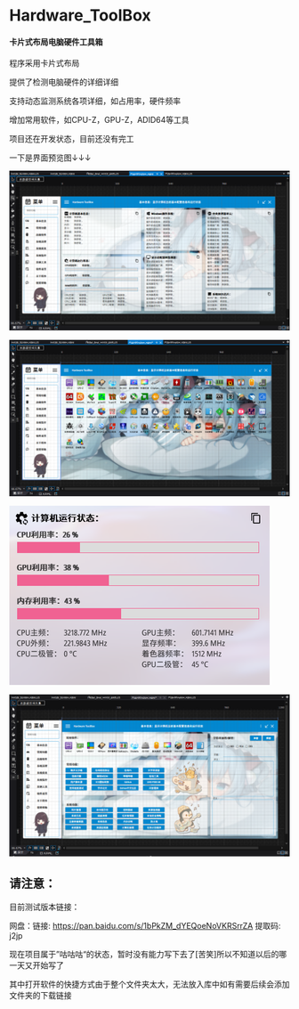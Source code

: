 # Hardware_ToolBox

#### 卡片式布局电脑硬件工具箱

程序采用卡片式布局

提供了检测电脑硬件的详细详细

支持动态监测系统各项详细，如占用率，硬件频率

增加常用软件，如CPU-Z，GPU-Z，ADID64等工具

项目还在开发状态，目前还没有完工

一下是界面预览图↓↓↓

![Snipaste_2021-07-03_13-03-40](图片/Snipaste_2021-08-12_15-06-20.png)

![Snipaste_2021-07-03_13-03-40](图片/Snipaste_2021-08-12_15-06-43.png)

![Snipaste_2021-07-03_13-03-40](图片/检测信息.png)

![Snipaste_2021-07-03_13-03-40](图片/Snipaste_2021-08-12_15-06-57.png)

## 请注意：

目前测试版本链接：

网盘：链接: https://pan.baidu.com/s/1bPkZM_dYEQoeNoVKRSrrZA 提取码: j2jp 

现在项目属于”咕咕咕“的状态，暂时没有能力写下去了[苦笑]所以不知道以后的哪一天又开始写了


其中打开软件的快捷方式由于整个文件夹太大，无法放入库中如有需要后续会添加文件夹的下载链接
